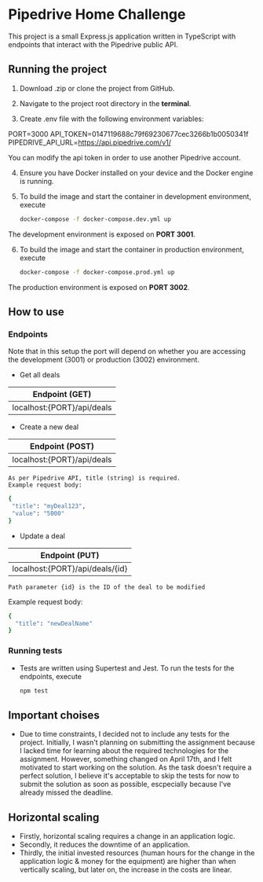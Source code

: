 # Pipedrive Home Challenge

This project is a small Express.js application written in TypeScript with endpoints that
interact with the Pipedrive public API.

## Running the project

1. Download .zip or clone the project from GitHub.

2. Navigate to the project root directory in the __terminal__.

3. Create .env file with the following environment variables:

PORT=3000
API_TOKEN=0147119688c79f69230677cec3266b1b0050341f
PIPEDRIVE_API_URL=https://api.pipedrive.com/v1/

You can modify the api token in order to use another Pipedrive account.

4. Ensure you have Docker installed on your device and the Docker engine is running.

5. To build the image and start the container in development environment, execute
    ```sh
    docker-compose -f docker-compose.dev.yml up
    ```

The development environment is exposed on __PORT 3001__.

6. To build the image and start the container in production environment, execute
    ```sh
    docker-compose -f docker-compose.prod.yml up
    ```

The production environment is exposed on __PORT 3002__.

## How to use

### Endpoints

Note that in this setup the port will depend on whether you are accessing the development (3001) or production (3002) environment.

  - Get all deals

  | Endpoint (GET) |
  | ------ |
  | localhost:{PORT}/api/deals |  
   
  - Create a new deal

  | Endpoint (POST) |
  | ------ |
  | localhost:{PORT}/api/deals |  

    As per Pipedrive API, title (string) is required.
    Example request body:
   ```sh
   {
    "title": "myDeal123",
    "value": "5000"
   }
   ```

  - Update a deal

  | Endpoint (PUT) |
  | ------ |
  | localhost:{PORT}/api/deals/{id} |  

    Path parameter {id} is the ID of the deal to be modified
   Example request body:
   ```sh
   {
     "title": "newDealName"
   }
   ```
   
### Running tests

* Tests are written using Supertest and Jest. To run the tests for the endpoints, execute
    ```sh
   npm test
   ```
  
## Important choises

* Due to time constraints, I decided not to include any tests for the project. Initially, I wasn't planning on submitting the assignment because I lacked time for learning about the required technologies for the assignment. However, something changed on April 17th, and I felt motivated to start working on the solution. As the task doesn't require a perfect solution, I believe it's acceptable to skip the tests for now to submit the solution as soon as possible, escpecially because I've already missed the deadline.

## Horizontal scaling
* Firstly, horizontal scaling requires a change in an application logic. 
* Secondly, it reduces the downtime of an application.
* Thirdly, the initial invested resources (human hours for the change in the application logic & money for the equipment) are higher than when vertically scaling, but later on, the increase in the costs are linear.
